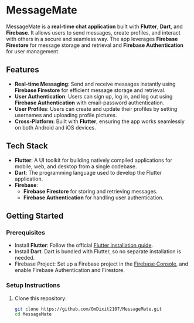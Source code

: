 # MessageMate

MessageMate is a **real-time chat application** built with **Flutter**, **Dart**, and **Firebase**. It allows users to send messages, create profiles, and interact with others in a secure and seamless way. The app leverages **Firebase Firestore** for message storage and retrieval and **Firebase Authentication** for user management.

## Features
- **Real-time Messaging**: Send and receive messages instantly using **Firebase Firestore** for efficient message storage and retrieval.
- **User Authentication**: Users can sign up, log in, and log out using **Firebase Authentication** with email-password authentication.
- **User Profiles**: Users can create and update their profiles by setting usernames and uploading profile pictures.
- **Cross-Platform**: Built with **Flutter**, ensuring the app works seamlessly on both Android and iOS devices.

## Tech Stack
- **Flutter**: A UI toolkit for building natively compiled applications for mobile, web, and desktop from a single codebase.
- **Dart**: The programming language used to develop the Flutter application.
- **Firebase**:
  - **Firebase Firestore** for storing and retrieving messages.
  - **Firebase Authentication** for handling user authentication.

## Getting Started

### Prerequisites
- Install **Flutter**: Follow the official [Flutter installation guide](https://flutter.dev/docs/get-started/install).
- Install **Dart**: Dart is bundled with Flutter, so no separate installation is needed.
- Firebase Project: Set up a Firebase project in the [Firebase Console](https://console.firebase.google.com/), and enable Firebase Authentication and Firestore.

### Setup Instructions

1. Clone this repository:
   ```bash
   git clone https://github.com/OmDixit2107/MessageMate.git
   cd MessageMate
